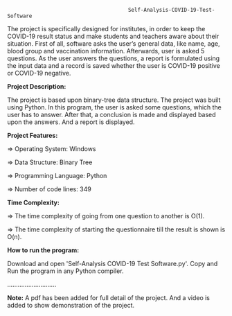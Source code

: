                                            Self-Analysis-COVID-19-Test-Software
The project is specifically designed for institutes, in order to keep the COVID-19 result status and make students and teachers aware about their situation. First of all, software asks the user’s general data, like name, age, blood group and vaccination information. Afterwards, user is asked 5 questions. As the user answers the questions, a report is formulated using the input data and a record is saved whether the user is COVID-19 positive or COVID-19 negative.  

**Project Description:**

The project is based upon binary-tree data structure. The project was built using Python. In this program, the user is asked some questions, which the user has to answer. After that, a conclusion is made and displayed based upon the answers. And a report is displayed.

**Project Features:**

=> Operating System: Windows

=> Data Structure: Binary Tree

=> Programming Language: Python

=> Number of code lines: 349




**Time Complexity:**

=> The time complexity of going from one question to another is O(1).

=> The time complexity of starting the questionnaire till the result is shown is O(n).

**How to run the program:**

Download and open 'Self-Analysis COVID-19 Test Software.py'. Copy and Run the program in any Python compiler.

............................

**Note:**
A pdf has been added for full detail of the project. And a video is added to show demonstration of the project.
